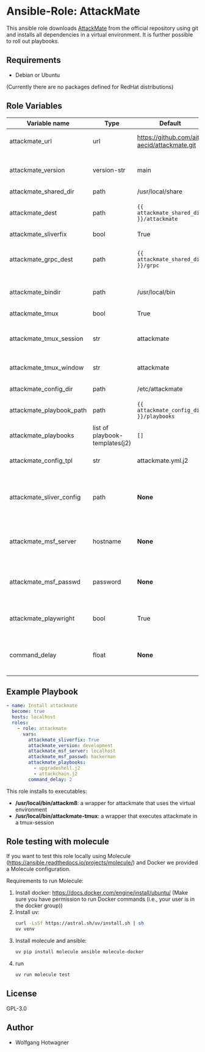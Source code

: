 # Ansible-Role: AttackMate

This ansible role downloads [AttackMate](https://github.com/ait-aecid/attackmate) from the official repository
using git and installs all dependencies in a virtual environment.
It is further possible to roll out playbooks.

## Requirements

- Debian or Ubuntu

(Currently there are no packages defined for RedHat distributions)

## Role Variables

| Variable name                  | Type         | Default                                   | Description                                              |
| ------------------------------ | ------------ | ----------------------------------------- | -------------------------------------------------------- |
| attackmate_url                 | url          | https://github.com/ait-aecid/attackmate.git | Official attackmate repository |
| attackmate_version             | version-str  | main | Version/Branch of the Git-Repository in attackmate_url |
| attackmate_shared_dir          | path         | /usr/local/share | Installation path |
| attackmate_dest                | path         | `{{ attackmate_shared_dir }}/attackmate` | Installation path of the attackmate repository |
| attackmate_sliverfix           | bool         | True | [Install sliver-fix](https://aeciddocs.ait.ac.at/attackmate/development/installation/sliverfix.html#sliver-fix) |
| attackmate_grpc_dest           | path | `{{ attackmate_shared_dir }}/grpc` | Temporary install grpc to this path if sliverfix is enabled |
| attackmate_bindir              | path | /usr/local/bin | Installpath for the tmux-wrapper |
| attackmate_tmux                | bool | True | Deploy tmux-wrapper |
| attackmate_tmux_session        | str  | attackmate | Use this existing session-name for the tmux-wrapper |
| attackmate_tmux_window         | str  | attackmate | The name of the tmux-window for attackmate |
| attackmate_config_dir          | path | /etc/attackmate | Path to the config-directory |
| attackmate_playbook_path       | path | `{{ attackmate_config_dir }}/playbooks` | Path to the playbooks-directory |
| attackmate_playbooks           | list of playbook-templates(j2) | `[]` | List of playbooks to deploy |
| attackmate_config_tpl          | str  | attackmate.yml.j2 | Name of the config-template(jinja) |
| attackmate_sliver_config       | path | **None** | Path to the generated sliver-config. (only needed for sliver-commands) |
| attackmate_msf_server          | hostname | **None** | Hostname of the Metasploit rpcd. (only needed for msf-commands) |
| attackmate_msf_passwd          | password | **None** | Password for the Metasploit rpcd. (only needed for msf-commands) |
| attackmate_playwright          | bool         | True | Whether to install Playwright and its dependencies |
| command_delay                  | float | **None** | delay in seconds before commands for the CommandConfig |

## Example Playbook

```yaml
- name: Install attackmate
  become: true
  hosts: localhost
  roles:
    - role: attackmate
      vars:
        attackmate_sliverfix: True
        attackmate_version: development
        attackmate_msf_server: localhost
        attackmate_msf_passwd: hackerman
        attackmate_playbooks:
          - upgradeshell.j2
          - attackchain.j2
        command_delay: 2
```

This role installs to executables:

* **/usr/local/bin/attackm8**: a wrapper for attackmate that uses the virtual environment
* **/usr/local/bin/attackmate-tmux**: a wrapper that executes attackmate in a tmux-session

## Role testing with molecule

If you want to test this role locally using Molecule (https://ansible.readthedocs.io/projects/molecule/) and Docker we provided a Molecule configuration. 

Requirements to run Molecule:

1. Install docker: https://docs.docker.com/engine/install/ubuntu/ (Make sure you have permission to run Docker commands (i.e., your user is in the docker group))
2. Install uv:
   ```bash
   curl -LsSf https://astral.sh/uv/install.sh | sh
   uv venv
   ```
3. Install molecule and ansible:
   ```bash
   uv pip install molecule ansible molecule-docker
   ```
4. run 
   ```bash
   uv run molecule test
   ```

## License

GPL-3.0

## Author

- Wolfgang Hotwagner
